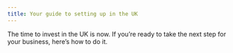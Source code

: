 ```yaml
---
title: Your guide to setting up in the UK
---
```


The time to invest in the UK is now. If you’re ready to take the next step for your business, here’s how to do it.
